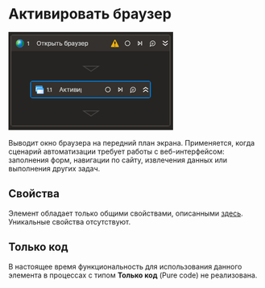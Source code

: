 # Активировать браузер

![](<../../../.gitbook/assets1/Browser-Activate.PNG>)

Выводит окно браузера на передний план экрана. 
Применяется, когда сценарий автоматизации требует работы с веб-интерфейсом: заполнения форм, навигации по сайту, извлечения данных или выполнения других задач.

## Свойства

Элемент обладает только общими свойствами, описанными [здесь](https://docs.primo-rpa.ru/primo-rpa/primo-studio/process/elements#svoistva-elementa). 
Уникальные свойства отсутствуют.

## Только код

В настоящее время функциональность для использования данного элемента в процессах с типом **Только код** (Pure code) не реализована.

